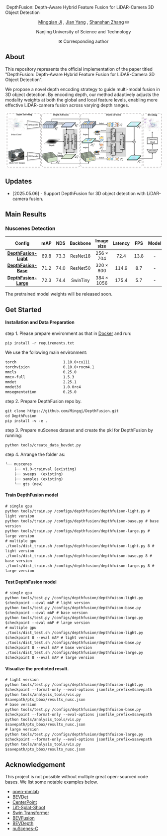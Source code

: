 <p align\="center"\>
  <img src\="./resources/depthfusion.png" alt\="DepthFusion Logo" height\="60" style="vertical-align: middle;" \><br\> 
  <h2\>DepthFusion: Depth-Aware Hybrid Feature Fusion for LiDAR-Camera 3D Object Detection</h2\> 
</p\>

<div align="center">

[Mingqian Ji](https://github.com/Mingqj) </sup>,
[Jian Yang](https://scholar.google.com/citations?user=6CIDtZQAAAAJ&hl=zh-CN) </sup>,
[Shanshan Zhang](https://shanshanzhang.github.io/) ✉</sup>

Nanjing University of Science and Technology

✉ Corresponding author

</div>

## About

This repository represents the official implementation of the paper titled "DepthFusion: Depth-Aware Hybrid Feature Fusion for LiDAR-Camera 3D Object Detection".

We propose a novel depth encoding strategy to guide multi-modal fusion in 3D object detection. By encoding depth, our method adaptively adjusts the modality weights at both the global and local feature levels, enabling more effective LiDAR-camera fusion across varying depth ranges.

![](./resources/pipeline.png)

## Updates
- [2025.05.06] - Support DepthFusion for 3D object detection with LiDAR-camera fusion.

## Main Results
### Nuscenes Detection
| Config                                                            | mAP  | NDS  | Backbone |    Image size    | Latency | FPS  | Model|
|:-----------------------------------------------------------------:|:----:|:----:|:--------:|:----------------:|:-------:|:----:|:----:|
| [**DepthFusion-Light**](configs/depthfusion/depthfusion-tiny.py)  | 69.8 | 73.3 | ResNet18 | 256 $\times$ 704 |  72.4  | 13.8 | - | 
| [**DepthFusion-Base**](configs/depthfusion/depthfusion-base.py)   | 71.2 | 74.0 | ResNet50 | 320 $\times$ 800 | 114.9  | 8.7 | - |
| [**DepthFusion-Large**](configs/depthfusion/depthfusion-large.py) | 72.3 | 74.4 | SwinTiny | 384 $\times$ 1056 | 175.4 | 5.7 | - |

The pretrained model weights will be released soon.

## Get Started

#### Installation and Data Preparation

step 1. Please prepare environment as that in [Docker](docker/Dockerfile) and run:
```shell
pip install -r requirements.txt
```

We use the following main environment:
```shell
torch                     1.10.0+cu111             
torchvision               0.10.0+rocm4.1
mmcls                     0.25.0                   
mmcv-full                 1.5.3                    
mmdet                     2.25.1                   
mmdet3d                   1.0.0rc4                 
mmsegmentation            0.25.0                                       
```

step 2. Prepare DepthFusion repo by.
```shell script
git clone https://github.com/Mingqj/DepthFusion.git
cd DepthFusion
pip install -v -e .
```

step 3. Prepare nuScenes dataset and create the pkl for DepthFusion by running:
```shell
python tools/create_data_bevdet.py
```
step 4. Arrange the folder as:
```shell script
└── nuscenes
    ├── v1.0-trainval (existing)
    ├── sweeps  (existing)
    ├── samples (existing)
    └── gts (new)
```

#### Train DepthFusion model
```shell
# single gpu
python tools/train.py /configs/depthfusion/depthfuison-light.py # light version
python tools/train.py /configs/depthfusion/depthfuison-base.py # base version
python tools/train.py /configs/depthfusion/depthfuison-large.py # large version
# multiple gpu
./tools/dist_train.sh /configs/depthfusion/depthfuison-light.py 8 # light version
./tools/dist_train.sh /configs/depthfusion/depthfuison-base.py 8 # base version
./tools/dist_train.sh /configs/depthfusion/depthfuison-large.py 8 # large version

```

#### Test DepthFusion model
```shell
# single gpu
python tools/test.py /configs/depthfusion/depthfuison-light.py $checkpoint --eval mAP # light version
python tools/test.py /configs/depthfusion/depthfuison-base.py $checkpoint --eval mAP # base version
python tools/test.py /configs/depthfusion/depthfuison-large.py $checkpoint --eval mAP # large version
# multiple gpu
./tools/dist_test.sh /configs/depthfusion/depthfuison-light.py $checkpoint 8 --eval mAP # light version
./tools/dist_test.sh /configs/depthfusion/depthfuison-base.py $checkpoint 8 --eval mAP # base version
./tools/dist_test.sh /configs/depthfusion/depthfuison-large.py $checkpoint 8 --eval mAP # large version
```

#### Visualize the predicted result.
```shell
# light version
python tools/test.py /configs/depthfusion/depthfuison-light.py $checkpoint --format-only --eval-options jsonfile_prefix=$savepath
python tools/analysis_tools/vis.py $savepath/pts_bbox/results_nusc.json
# base version
python tools/test.py /configs/depthfusion/depthfuison-base.py $checkpoint --format-only --eval-options jsonfile_prefix=$savepath
python tools/analysis_tools/vis.py $savepath/pts_bbox/results_nusc.json
# large version
python tools/test.py /configs/depthfusion/depthfuison-large.py $checkpoint --format-only --eval-options jsonfile_prefix=$savepath
python tools/analysis_tools/vis.py $savepath/pts_bbox/results_nusc.json
```

## Acknowledgement

This project is not possible without multiple great open-sourced code bases. We list some notable examples below.

- [open-mmlab](https://github.com/open-mmlab)
- [BEVDet](https://github.com/HuangJunJie2017/BEVDet)
- [CenterPoint](https://github.com/tianweiy/CenterPoint)
- [Lift-Splat-Shoot](https://github.com/nv-tlabs/lift-splat-shoot)
- [Swin Transformer](https://github.com/microsoft/Swin-Transformer)
- [BEVFusion](https://github.com/mit-han-lab/bevfusion)
- [BEVDepth](https://github.com/Megvii-BaseDetection/BEVDepth)
- [nuScenes-C](https://opendatalab.com/OpenDataLab/nuScenes-C)

